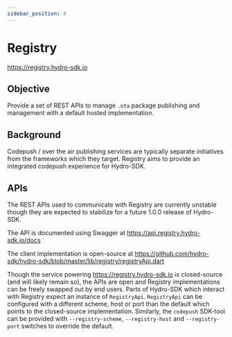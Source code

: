 ```yaml
---
sidebar_position: 4
---
```


# Registry

https://registry.hydro-sdk.io

## Objective
Provide a set of REST APIs to manage `.ota` package publishing and management with a default hosted implementation.

## Background
Codepush / over the air publishing services are typically separate initiatives from the frameworks which they target. Registry aims to provide an integrated codepush experience for Hydro-SDK.

## APIs
The REST APIs used to communicate with Registry are currently unstable though they are expected to stabilize for a future 1.0.0 release of Hydro-SDK. 

The API is documented using Swagger at https://api.registry.hydro-sdk.io/docs

The client implementation is open-source at https://github.com/hydro-sdk/hydro-sdk/blob/master/lib/registry/registryApi.dart

Though the service powering https://registry.hydro-sdk.io is closed-source (and will likely remain so), the APIs are open and Registry implementations can be freely swapped out by end users. Parts of Hydro-SDK which interact with Registry expect an instance of `RegistryApi`. `RegistryApi` can be configured with a different scheme, host or port than the default which points to the closed-source implementation. Similarly, the `codepush` SDK-tool can be provided with `--registry-scheme`, `--registry-host` and `--registry-port` switches to override the default.